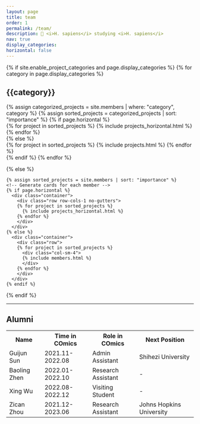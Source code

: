 ```yaml
---
layout: page
title: team
order: 1
permalink: /team/
description: 🥷 <i>H. sapiens</i> studying <i>H. sapiens</i>
nav: true
display_categories: 
horizontal: false
---
```


<div class="projects">
  {% if site.enable_project_categories and page.display_categories %}
  <!-- Display categorized projects -->
    {% for category in page.display_categories %}
      <h2 class="category">{{category}}</h2>
      {% assign categorized_projects = site.members | where: "category", category %}
      {% assign sorted_projects = categorized_projects | sort: "importance" %}
      <!-- Generate cards for each project -->
      {% if page.horizontal %}
        <div class="container">
          <div class="row row-cols-2">
          {% for project in sorted_projects %}
            {% include projects_horizontal.html %}
          {% endfor %}
          </div>
        </div>
      {% else %}
        <div class="grid">
          {% for project in sorted_projects %}
            {% include projects.html %}
          {% endfor %}
        </div>
      {% endif %}
    {% endfor %}

  {% else %}
  <!-- Display projects without categories -->
    {% assign sorted_projects = site.members | sort: "importance" %}
    <!-- Generate cards for each member -->
    {% if page.horizontal %}
      <div class="container">
        <div class="row row-cols-1 no-gutters">
        {% for project in sorted_projects %}
          {% include projects_horizontal.html %}
        {% endfor %}
        </div>
      </div>
    {% else %}
      <div class="container">
        <div class="row">
        {% for project in sorted_projects %}
          <div class="col-sm-4">
          {% include members.html %}
          </div>
        {% endfor %}
        </div>
      </div>
    {% endif %}

  {% endif %}

  <hr>
  <h2>Alumni</h2>
  <table style="width:100%">
    <tr>
      <th>Name</th>
      <th>Time in COmics</th>
      <th>Role in COmics</th>
      <th>Next Position</th>
    </tr>
    <tr>
      <td>Guijun Sun</td>
      <td>2021.11-2022.08</td>
      <td>Admin Assistant</td>
      <td>Shihezi University</td>
    </tr>
    <tr>
      <td>Baoling Zhen</td>
      <td>2022.01-2022.10</td>
      <td>Research Assistant</td>
      <td>-</td>
    </tr>
    <tr>
      <td>Xing Wu</td>
      <td>2022.08-2022.12</td>
      <td>Visiting Student</td>
      <td>-</td>
    </tr>
    <tr>
      <td>Zican Zhou</td>
      <td>2021.12-2023.06</td>
      <td>Research Assistant</td>
      <td>Johns Hopkins University</td>
    </tr>     
  </table>
</div>